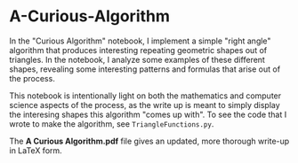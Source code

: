 # A-Curious-Algorithm

In the "Curious Algorithm" notebook, I implement a simple "right angle" algorithm that produces interesting 
repeating geometric shapes out of triangles.  In the notebook, I analyze some examples of these different shapes,
revealing some interesting patterns and formulas that arise out of the process.

This notebook is intentionally light on both the mathematics and computer science aspects of the process,
as the write up is meant to simply display the interesing shapes this algorithm "comes up with".  To see the
code that I wrote to make the algorithm, see `TriangleFunctions.py`.

The **A Curious Algorithm.pdf** file gives an updated, more thorough write-up in LaTeX form.
